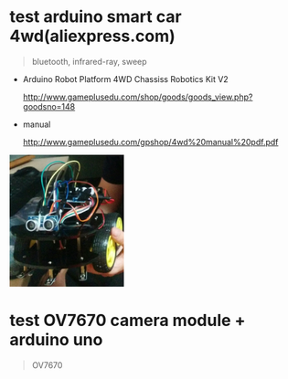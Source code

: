 ﻿
# test arduino smart car 4wd(aliexpress.com)
> bluetooth, infrared-ray, sweep

* Arduino Robot Platform 4WD Chassiss Robotics Kit V2 

  http://www.gameplusedu.com/shop/goods/goods_view.php?goodsno=148


* manual

  http://www.gameplusedu.com/gpshop/4wd%20manual%20pdf.pdf

<img src="https://github.com/yamoe/arduino-test/raw/master/smart-car.jpg" width="200">


# test OV7670 camera module + arduino uno
> OV7670
